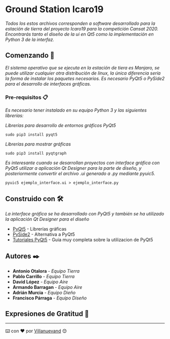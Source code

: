 # Ground Station Icaro19

_Todos los estos archivos corresponden a software desarrollado para la estación de tierra del proyecto Icaro19 para la competición Cansat 2020. Encontrarás tanto el diseño de la ui en Qt5 como la implementación en Python 3 de la interfaz._

## Comenzando 🚀

_El sistema operativo que se ejecuta en la estación de tiera es Manjaro, se puede utilizar cualquier otra distribución de linux, la única diferencia sería la forma de instalar los paquetes necesarios. Es necesario PyQt5 o PySide2 para el desarrollo de interfaces gráficas._


### Pre-requisitos 📋

_Es necesario tener instalado en su equipo Python 3 y las siguientes librerías:_

_Librerías para desarrollo de entornos gráficos PyQt5_

```
sudo pip3 install pyqt5
```

_Librerías para mostrar gráficas_

```
sudo pip3 install pyqtgraph
```

_Es interesante cuando se desarrollan proyectos con interface gráfica con PyQt5 utilizar a aplicación Qt Designer para la parte de diseño, y posteriormente convertir el archivo .ui generado a .py mediante pyuic5._

```
pyuic5 ejemplo_interface.ui > ejemplo_interface.py
```

## Construido con 🛠️

_La interface gráfica se ha desarrollado con PyQt5 y también se ha utilizado la aplicación Qt Designer para el diseño_

* [PyQt5](https://www.riverbankcomputing.com/software/pyqt/download5) - Librerías gráficas
* [PySide2](https://maven.apache.org/) - Alternativa a PyQt5
* [Tutoriales PyQt5](https://www.learnpyqt.com/) - Guia muy completa sobre la utilizacion de PyQt5


## Autores ✒️

* **Antonio Otalora** - *Equipo Tierra*
* **Pablo Carrillo** - *Equipo Tierra*
* **David López** - *Equipo Aire*
* **Armando Barragan** - *Equipo Aire*
* **Adrián Murcia** - *Equipo Dieño*
* **Francisco Párraga** - *Equipo Diseño*

## Expresiones de Gratitud 🎁



---
⌨️ con ❤️ por [Villanuevand](https://github.com/Villanuevand) 😊
